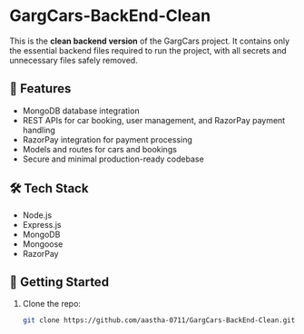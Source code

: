 # GargCars-BackEnd-Clean

This is the **clean backend version** of the GargCars project. It contains only the essential backend files required to run the project, with all secrets and unnecessary files safely removed.

## 🔧 Features

- MongoDB database integration
- REST APIs for car booking, user management, and RazorPay payment handling
- RazorPay integration for payment processing
- Models and routes for cars and bookings
- Secure and minimal production-ready codebase

## 🛠 Tech Stack

- Node.js
- Express.js
- MongoDB
- Mongoose
- RazorPay

## 🚀 Getting Started

1. Clone the repo:
   ```bash
   git clone https://github.com/aastha-0711/GargCars-BackEnd-Clean.git

